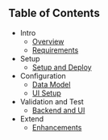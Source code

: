 ## Table of Contents

<!-- disco-toc-start -->
- Intro
  - [Overview](https://github.com/SAP-samples/btp-cap-genai-semantic-search/blob/main/docs/tutorial/Overview.md)<!-- dc-card: {"label": ["Basics"]} dc-card -->
  - [Requirements](https://github.com/SAP-samples/btp-cap-genai-semantic-search/blob/main/docs/tutorial/1-Requirements.md)
- Setup  
  - [Setup and Deploy](https://github.com/SAP-samples/btp-cap-genai-semantic-search/blob/main/docs/tutorial/2-Setup%20and%20Deploy.md)<!-- dc-card: {"label": ["Hands-On"]} dc-card -->
- Configuration
  - [Data Model](https://github.com/SAP-samples/btp-cap-genai-semantic-search/blob/main/docs/tutorial/3-Data%20Model.md)<!-- dc-card: {"label": ["Hands-On"]} dc-card -->
  - [UI Setup](https://github.com/SAP-samples/btp-cap-genai-semantic-search/blob/main/docs/tutorial/4-UI%20Setup.md)<!-- dc-card: {"label": ["Hands-On"]} dc-card -->
- Validation and Test
  - [Backend and UI](https://github.com/SAP-samples/btp-cap-genai-semantic-search/blob/main/docs/tutorial/5-Validation%20and%20Testing.md)<!-- dc-card: {"label": ["Hands-On"]} dc-card -->
- Extend
  - [Enhancements](https://github.com/SAP-samples/btp-cap-genai-semantic-search/blob/main/docs/tutorial/6-Extend.md)<!-- dc-card: {"label": ["Hands-On"]} dc-card -->
<!-- disco-toc-end -->

